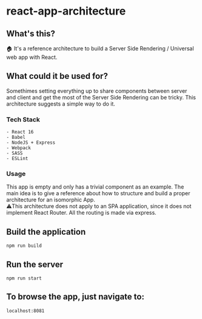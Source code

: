 # react-app-architecture

## What's this?
:house: It's a reference architecture to build a Server Side Rendering / Universal web app with React. 

## What could it be used for?
Somethimes setting everything up to share components between server and client and get the most of the Server Side Rendering can be tricky. This architecture suggests a simple way to do it.

### Tech Stack
```
- React 16
- Babel
- NodeJS + Express
- Webpack
- SASS
- ESLint
```

### Usage
This app is empty and only has a trivial component as an example. The main idea is to give a reference about how to structure and build a proper architecture for an isomorphic App.  
:warning:This architecture does not apply to an SPA application, since it does not implement React Router. All the routing is made via express.

## Build the application
```
npm run build
```

## Run the server
```
npm run start
```

## To browse the app, just navigate to:
```
localhost:8081
```

